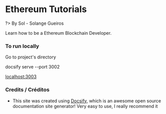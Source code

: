 # Ethereum Tutorials

?> By Sol - Solange Gueiros

Learn how to be a Ethereum Blockchain Developer.

### To run locally

Go to project's directory

docsify serve --port 3002

[localhost:3003](http://localhost:3002/)

### Credits / Créditos

- This site was created using [Docsify](https://docsify.js.org), which is an awesome open source documentation site generator! 
Very easy to use, I really recommend it
